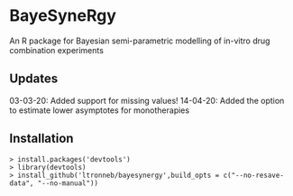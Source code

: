 # BayeSyneRgy

An R package for Bayesian semi-parametric modelling of in-vitro drug combination experiments 

## Updates

03-03-20: Added support for missing values!
14-04-20: Added the option to estimate lower asymptotes for monotherapies



## Installation

    > install.packages('devtools')
    > library(devtools)
    > install_github('ltronneb/bayesynergy',build_opts = c("--no-resave-data", "--no-manual"))
